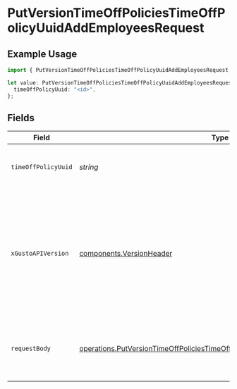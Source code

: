 # PutVersionTimeOffPoliciesTimeOffPolicyUuidAddEmployeesRequest

## Example Usage

```typescript
import { PutVersionTimeOffPoliciesTimeOffPolicyUuidAddEmployeesRequest } from "gusto_embedded/models/operations";

let value: PutVersionTimeOffPoliciesTimeOffPolicyUuidAddEmployeesRequest = {
  timeOffPolicyUuid: "<id>",
};
```

## Fields

| Field                                                                                                                                                                                                                        | Type                                                                                                                                                                                                                         | Required                                                                                                                                                                                                                     | Description                                                                                                                                                                                                                  |
| ---------------------------------------------------------------------------------------------------------------------------------------------------------------------------------------------------------------------------- | ---------------------------------------------------------------------------------------------------------------------------------------------------------------------------------------------------------------------------- | ---------------------------------------------------------------------------------------------------------------------------------------------------------------------------------------------------------------------------- | ---------------------------------------------------------------------------------------------------------------------------------------------------------------------------------------------------------------------------- |
| `timeOffPolicyUuid`                                                                                                                                                                                                          | *string*                                                                                                                                                                                                                     | :heavy_check_mark:                                                                                                                                                                                                           | The UUID of the company time off policy                                                                                                                                                                                      |
| `xGustoAPIVersion`                                                                                                                                                                                                           | [components.VersionHeader](../../models/components/versionheader.md)                                                                                                                                                         | :heavy_minus_sign:                                                                                                                                                                                                           | Determines the date-based API version associated with your API call. If none is provided, your application's [minimum API version](https://docs.gusto.com/embedded-payroll/docs/api-versioning#minimum-api-version) is used. |
| `requestBody`                                                                                                                                                                                                                | [operations.PutVersionTimeOffPoliciesTimeOffPolicyUuidAddEmployeesRequestBody](../../models/operations/putversiontimeoffpoliciestimeoffpolicyuuidaddemployeesrequestbody.md)                                                 | :heavy_minus_sign:                                                                                                                                                                                                           | A list of employee objects containing the employee uuid                                                                                                                                                                      |